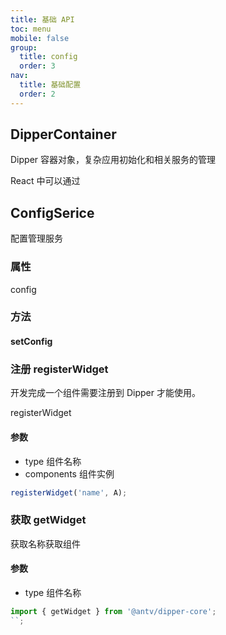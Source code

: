 ```yaml
---
title: 基础 API
toc: menu
mobile: false
group:
  title: config
  order: 3
nav:
  title: 基础配置
  order: 2
---
```


<!-- dipper-core 提供了一些框架共用的管理的能力方法。 -->

## DipperContainer

Dipper 容器对象，复杂应用初始化和相关服务的管理

React 中可以通过

## ConfigSerice

配置管理服务

### 属性

config

### 方法

#### setConfig

### 注册 registerWidget

开发完成一个组件需要注册到 Dipper 才能使用。

registerWidget

#### 参数

- type 组件名称
- components 组件实例

```js
registerWidget('name', A);
```

### 获取 getWidget

获取名称获取组件

#### 参数

- type 组件名称

```ts
import { getWidget } from '@antv/dipper-core';
``;
```
